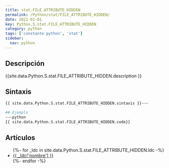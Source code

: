 ```yaml
---
title: stat.FILE_ATTRIBUTE_HIDDEN
permalink: /Python/stat/FILE_ATTRIBUTE_HIDDEN/
date: 2021-01-01
key: Python.S.stat.FILE_ATTRIBUTE_HIDDEN
category: python
tags: ['constante python', 'stat']
sidebar: 
  nav: python
---
```


## Descripción
{{site.data.Python.S.stat.FILE_ATTRIBUTE_HIDDEN.description }}

## Sintaxis
~~~python
{{ site.data.Python.S.stat.FILE_ATTRIBUTE_HIDDEN.sintaxis }}~~~

## Ejemplo
~~~python
{{ site.data.Python.S.stat.FILE_ATTRIBUTE_HIDDEN.code}}
~~~

## Artículos
<ul>
{%- for _ldc in site.data.Python.S.stat.FILE_ATTRIBUTE_HIDDEN.ldc -%}
   <li>
       <a href="{{_ldc['url'] }}">{{ _ldc['nombre'] }}</a>
   </li>
{%- endfor -%}
</ul>
